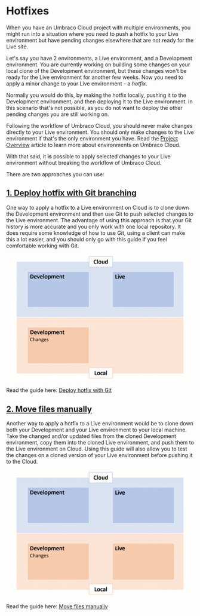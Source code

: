# Hotfixes

When you have an Umbraco Cloud project with multiple environments, you might run into a situation where you need to push a hotfix to your Live environment but have pending changes elsewhere that are not ready for the Live site.

Let's say you have 2 environments, a Live environment, and a Development environment. You are currently working on building some changes on your local clone of the Development environment, but these changes won't be ready for the Live environment for another few weeks. Now you need to apply a minor change to your Live environment - a _hotfix_.

Normally you would do this, by making the hotfix locally, pushing it to the Development environment, and then deploying it to the Live environment. In this scenario that's not possible, as you do not want to deploy the other pending changes you are still working on.

Following the workflow of Umbraco Cloud, you should never make changes directly to your Live environment. You should only make changes to the Live environment if that's the only environment you have. Read the [Project Overview](../../getting-started/project-overview.md) article to learn more about environments on Umbraco Cloud.

With that said, it **is** possible to apply selected changes to your Live environment without breaking the workflow of Umbraco Cloud.

There are two approaches you can use:

## [1. Deploy hotfix with Git branching](using-git.md)

One way to apply a hotfix to a Live environment on Cloud is to clone down the Development environment and then use Git to push selected changes to the Live environment. The advantage of using this approach is that your Git history is more accurate and you only work with one local repository. It does require some knowledge of how to use Git, using a client can make this a lot easier, and you should only go with this guide if you feel comfortable working with Git.

![Use Git](images/hotfix-using-git.gif)

Read the guide here: [Deploy hotfix with Git](using-git.md)

## [2. Move files manually](move-files-manually.md)

Another way to apply a hotfix to a Live environment would be to clone down both your Development and your Live environment to your local machine. Take the changed and/or updated files from the cloned Development environment, copy them into the cloned Live environment, and push them to the Live environment on Cloud. Using this guide will also allow you to test the changes on a cloned version of your Live environment before pushing it to the Cloud.

![Manual move](images/hotfix-manual-move.gif)

Read the guide here: [Move files manually](move-files-manually.md)
